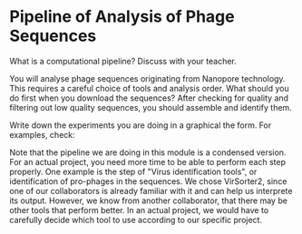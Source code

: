 # Pipeline of Analysis of Phage Sequences

What is a computational pipeline? Discuss with your teacher.  

You will analyse phage sequences originating from Nanopore technology. This requires a careful choice of tools and analysis order. What should you do first when you download the sequences? 
After checking for quality and filtering out low quality sequences, you should assemble and identify them.  

Write down the experiments you are doing in a graphical the form. For examples, check:  

Note that the pipeline we are doing in this module is a condensed version. For an actual project, you need more time to be able to perform each step properly. 
One example is the step of "Virus identification tools", or identification of pro-phages in the sequences. We chose VirSorter2, since one of our collaborators
is already familiar with it and can help us interprete its output. However, we know from another collaborator, that there may be other tools that
perform better. In an actual project, we would have to carefully decide which tool to use according to our specific project.
